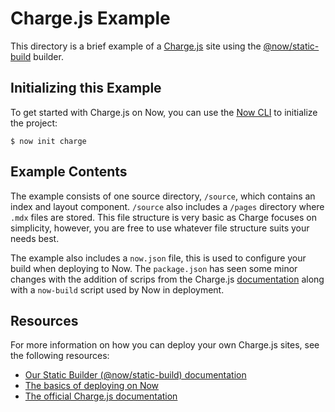 # Charge.js Example

This directory is a brief example of a [Charge.js](https://charge.js.org/) site using the [@now/static-build](https://zeit.co/docs/v2/deployments/official-builders/static-build-now-static-build) builder.

## Initializing this Example

To get started with Charge.js on Now, you can use the [Now CLI](https://zeit.co/docs/v2/getting-started/installation#now-cli) to initialize the project:

```shell
$ now init charge
```

## Example Contents

The example consists of one source directory, `/source`, which contains an index and layout component. `/source` also includes a `/pages` directory where `.mdx` files are stored. This file structure is very basic as Charge focuses on simplicity, however, you are free to use whatever file structure suits your needs best.

The example also includes a `now.json` file, this is used to configure your build when deploying to Now. The `package.json` has seen some minor changes with the addition of scrips from the Charge.js [documentation](https://charge.js.org/usage) along with a `now-build` script used by Now in deployment.

## Resources

For more information on how you can deploy your own Charge.js sites, see the following resources:

- [Our Static Builder (@now/static-build) documentation](https://zeit.co/docs/v2/deployments/official-builders/static-build-now-static-build)
- [The basics of deploying on Now](https://zeit.co/docs/v2/deployments/basics/)
- [The official Charge.js documentation](https://charge.js.org/)
